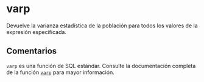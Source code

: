 ﻿---
SidebarGroup: "index-aggregation-functions"
Autogenerated: true
---

# varp

Devuelve la varianza estadística de la población para todos los valores de la expresión especificada.

## Comentarios 

`varp` es una función de SQL estándar. Consulte la documentación completa de la función [`varp`](https://learn.microsoft.com/es-es/sql/t-sql/functions/varp-transact-sql) para mayor información.

